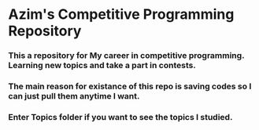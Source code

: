 # Azim's Competitive Programming Repository
### This a repository for My career in competitive programming. Learning new topics and take a part in contests. 

### The main reason for existance of this repo is saving codes so I can just pull them anytime I want.

### Enter Topics folder if you want to see the topics I studied.
